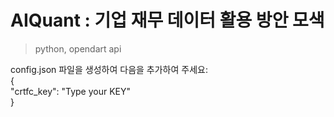 # AIQuant : 기업 재무 데이터 활용 방안 모색 

> python, opendart api 

config.json 파일을 생성하여 다음을 추가하여 주세요: </br>
{ </br> "crtfc_key": "Type your KEY" </br> }
